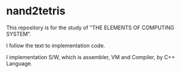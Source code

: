 # nand2tetris

This repository is for the study of "THE ELEMENTS OF COMPUTING SYSTEM".

I follow the text to implementation code.

I implementation S/W, which is assembler, VM and Compiler, by C++ Language.